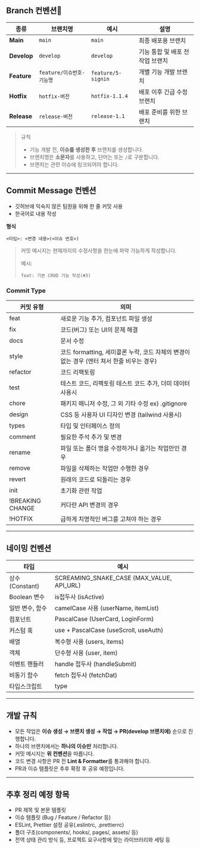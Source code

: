 ## Branch 컨벤션🎀

| 종류        | 브랜치명                  | 예시               | 설명                             |
| ----------- | ------------------------- | ------------------ | -------------------------------- |
| **Main**    | `main`                    | `main`             | 최종 배포용 브랜치               |
| **Develop** | `develop`                 | `develop`          | 기능 통합 및 배포 전 작업 브랜치 |
| **Feature** | `feature/이슈번호-기능명` | `feature/5-signin` | 개별 기능 개발 브랜치            |
| **Hotfix**  | `hotfix-버전`             | `hotfix-1.1.4`     | 배포 이후 긴급 수정 브랜치       |
| **Release** | `release-버전`            | `release-1.1`      | 배포 준비를 위한 브랜치          |

> 규칙
>
> - 기능 개발 전, **이슈를 생성한 후** 브랜치를 생성합니다.
> - 브랜치명은 **소문자**를 사용하고, 단어는 또는 `/`로 구분합니다.
> - 브랜치는 관련 이슈에 링크되어야 합니다.

---

## Commit Message 컨벤션

- 깃허브에 익숙지 않은 팀원을 위해 한 줄 커밋 사용
- 한국어로 내용 작성

**형식**

`<타입>: <변경 내용>(<이슈 번호>)`

> 커밋 메시지는 현재까지의 수정사항을 한눈에 파악 가능하게 작성합니다.
>
> 예시:
>
> `feat: 기본 CRUD 기능 작성(#3)`

### Commit Type

| 커밋 유형        | 의미                                                                                      |
| ---------------- | ----------------------------------------------------------------------------------------- |
| feat             | 새로운 기능 추가, 컴포넌트 파일 생성                                                      |
| fix              | 코드(버그) 또는 UI의 문제 해결                                                            |
| docs             | 문서 수정                                                                                 |
| style            | 코드 formatting, 세미콜론 누락, 코드 자체의 변경이 없는 경우 (엔터 쳐서 한줄 비우는 경우) |
| refactor         | 코드 리팩토링                                                                             |
| test             | 테스트 코드, 리팩토링 테스트 코드 추가, 더미 데이터 사용시                                |
| chore            | 패키지 매니저 수정, 그 외 기타 수정 ex) .gitignore                                        |
| design           | CSS 등 사용자 UI 디자인 변경 (tailwind 사용시)                                            |
| types            | 타입 및 인터페이스 정의                                                                   |
| comment          | 필요한 주석 추가 및 변경                                                                  |
| rename           | 파일 또는 폴더 명을 수정하거나 옮기는 작업만인 경우                                       |
| remove           | 파일을 삭제하는 작업만 수행한 경우                                                        |
| revert           | 원래의 코드로 되돌리는 경우                                                               |
| init             | 초기화 관련 작업                                                                          |
| !BREAKING CHANGE | 커다란 API 변경의 경우                                                                    |
| !HOTFIX          | 급하게 치명적인 버그를 고쳐야 하는 경우                                                   |

---

## 네이밍 컨벤션

| 타입            | 예시                                      |
| --------------- | ----------------------------------------- |
| 상수(Constant)  | SCREAMING_SNAKE_CASE (MAX_VALUE, API_URL) |
| Boolean 변수    | is접두사 (isActive)                       |
| 일반 변수, 함수 | camelCase 사용 (userName, itemList)       |
| 컴포넌트        | PascalCase (UserCard, LoginForm)          |
| 커스텀 훅       | use + PascalCase (useScroll, useAuth)     |
| 배열            | 복수형 사용 (users, items)                |
| 객체            | 단수형 사용 (user, item)                  |
| 이벤트 핸들러   | handle 접두사 (handleSubmit)              |
| 비동기 함수     | fetch 접두사 (fetchDat)                   |
| 타입스크립트    | type                                      |

---

## 개발 규칙

- 모든 작업은 **이슈 생성 → 브랜치 생성 → 작업 → PR(develop 브랜치에)** 순으로 진행합니다.
- 하나의 브랜치에서는 **하나의 이슈만** 처리합니다.
- 커밋 메시지는 **위 컨벤션**을 따릅니다.
- 코드 변경 사항은 PR 전 **Lint & Formatter**를 통과해야 합니다.
- PR과 이슈 템플릿은 추후 확정 후 공유 예정입니다.

---

## 추후 정리 예정 항목

- PR 제목 및 본문 템플릿
- 이슈 템플릿 (Bug / Feature / Refactor 등)
- ESLint, Prettier 설정 공유(.eslintrc, .prettierrc)
- 폴더 구조(components/, hooks/, pages/, assets/ 등)
- 전역 상태 관리 방식 등, 프로젝트 요구사항에 맞는 라이브러리와 세팅 등
